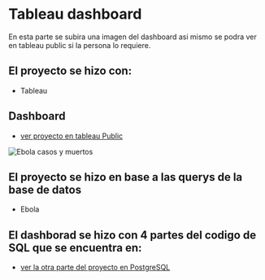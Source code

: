 # Tableau dashboard
En esta parte se subira una imagen del dashboard asi mismo se podra ver en tableau public si la persona lo requiere.
## El proyecto se hizo con:
* Tableau
## Dashboard
* [ver proyecto en tableau Public](https://public.tableau.com/app/profile/santiago.lara/viz/Eboladashboarddostoy/Ebolacasosymuertos?publish=yes)

![Ebola casos y muertos](https://user-images.githubusercontent.com/92124774/208022458-0a9392c0-30bc-4c11-a325-d040c7375055.png)

## El proyecto se hizo en base a las querys de la base de datos
* Ebola
## El dashborad se hizo con 4 partes del codigo de SQL que se encuentra en:
* [ver la otra parte del proyecto en PostgreSQL](https://github.com/dostoy25/Data-analysis-projects/blob/main/Ebola%20project.ipynb)
